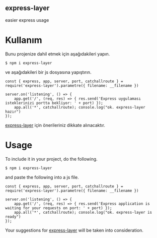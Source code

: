## express-layer
easier express usage



# Kullanım
Bunu projenize dahil etmek için aşağıdakileri yapın.

```
$ npm i express-layer
```

ve aşağıdakileri bir js dosyasına yapıştırın.

```
const { express, app, server, port, catchallroute } = require('express-layer').parametre({ filename: __filename })

server.on('listening', () => {
    app.get('/', (req, res) => { res.send('Express uygulaması isteklerinizi portta bekliyor: ' + port) });
    app.all('*', catchallroute); console.log("ok. express-layer hazır")
});
```

[express-layer](https://github.com/aydincandan/express-layer/pulls) için önerileriniz dikkate alınacaktır.


# Usage
To include it in your project, do the following.

```
$ npm i express-layer
```

and paste the following into a js file.

```
const { express, app, server, port, catchallroute } = require('express-layer').parametre({ filename: __filename })

server.on('listening', () => {
    app.get('/', (req, res) => { res.send('Express application is waiting for your requests on port: ' + port) });
    app.all('*', catchallroute); console.log("ok. express-layer is ready")
});
```

Your suggestions for [express-layer](https://github.com/aydincandan/express-layer/pulls) will be taken into consideration.